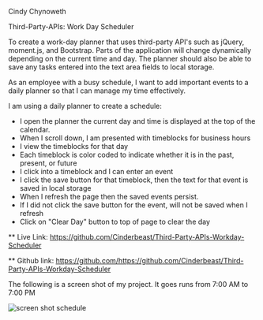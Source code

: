Cindy Chynoweth

Third-Party-APIs: Work Day Scheduler

To create a work-day planner that uses third-party API's such as jQuery, moment.js, and Bootstrap. Parts of the application will change dynamically depending on the current time and day. The planner should also be able to save any tasks entered into the text area fields to local storage.

As an employee with a busy schedule, I want to add important events to a daily planner so that I can manage my time effectively.

I am using a daily planner to create a schedule:

- I open the planner the current day and time is displayed at the top of the calendar.
- When I scroll down, I am presented with timeblocks for business hours
- I view the timeblocks for that day
- Each timeblock is color coded to indicate whether it is in the past, present, or future
- I click into a timeblock and I can enter an event
- I click the save button for that timeblock, then the text for that event is saved in local storage
- When I refresh the page then the saved events persist.
- If I did not click the save button for the event, will not be saved when I refresh
- Click on "Clear Day" button to top of page to clear the day

** Live Link:
https://github.com/Cinderbeast/Third-Party-APIs-Workday-Scheduler

** Github link: 
https://github.com/https://github.com/Cinderbeast/Third-Party-APIs-Workday-Scheduler


The following is a screen shot of my project. It goes runs from 7:00 AM to 7:00 PM

![screen shot schedule](https://user-images.githubusercontent.com/105569378/179367111-6ab79656-0b20-4189-a6ba-64320ab7fa26.png)
